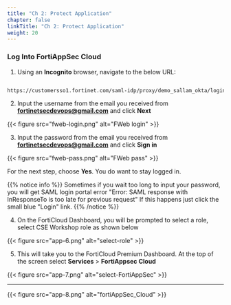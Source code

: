```yaml
---
title: "Ch 2: Protect Application"
chapter: false
linkTitle: "Ch 2: Protect Application"
weight: 20
---
```


### Log Into FortiAppSec Cloud

1.  Using an **Incognito** browser, navigate to the below URL:

```sh

https://customersso1.fortinet.com/saml-idp/proxy/demo_sallam_okta/login/

```

2.  Input the username from the email you received from **fortinetsecdevops@gmail.com** and click **Next**

{{< figure src="fweb-login.png" alt="FWeb login" >}}

3.  Input the password from the email you received from **fortinetsecdevops@gmail.com** and click **Sign in**

{{< figure src="fweb-pass.png" alt="FWeb pass" >}}

For the next step, choose **Yes**.  You do want to stay logged in.

{{% notice info %}} Sometimes if you wait too long to input your password, you will get SAML login portal error "Error: SAML response with InResponseTo is too late for previous request"  If this happens just click the small blue "Login" link. {{% /notice %}}

4. On the FortiCloud Dashboard, you will be prompted to select a role, select CSE Workshop role as shown below 

{{< figure src="app-6.png" alt="select-role" >}}

5. This will take you to the FortiCloud Premium Dashboard. At the top of the screen select **Services** > **FortiAppsec Cloud**

{{< figure src="app-7.png" alt="select-FortiAppSec" >}}

---


{{< figure src="app-8.png" alt="fortiAppSec_Cloud" >}}
